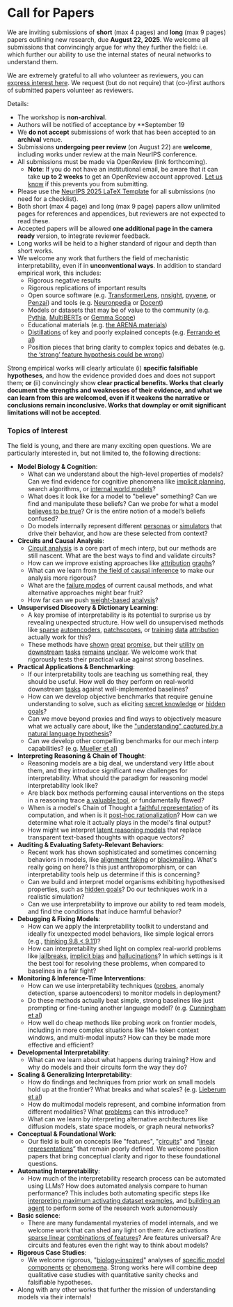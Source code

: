 # Call for Papers
We are inviting submissions of **short** (max 4 pages) and **long** (max 9 pages) papers outlining new research, due **August 22, 2025**. We welcome all submissions that convincingly argue for why they further the field: i.e. which further our ability to use the internal states of neural networks to understand them. 

We are extremely grateful to all who volunteer as reviewers, you can [express interest here](https://www.google.com/url?q=https://docs.google.com/forms/d/e/1FAIpQLSdiw1SJllzoTz_nqzDTzTOGb9DV3W_truQyh-WvYj_QGIi7Mg/viewform?usp%3Ddialog&sa=D&source=editors&ust=1752365867991822&usg=AOvVaw057wDgW8pfxEHQ2KHL0-r-). We request (but do not require) that (co-)first authors of submitted papers volunteer as reviewers. 

Details: 
* The workshop is **non-archival**.
* Authors will be notified of acceptance by **September 19
* We **do not accept** submissions of work that has been accepted to an **archival** venue.
* Submissions **undergoing peer review** (on August 22) are **welcome**, including works under review at the main NeurIPS conference.
* All submissions must be made via OpenReview (link forthcoming).
  * **Note**: If you do not have an institutional email, be aware that it can take **up to 2 weeks** to get an OpenReview account approved. [Let us know](mailto:neurips2025@mechinterpworkshop.com) if this prevents you from submitting.
* Please use the [NeurIPS 2025 LaTeX Template](https://www.google.com/url?q=https://media.neurips.cc/Conferences/NeurIPS2025/Styles.zip&sa=D&source=editors&ust=1752365867992984&usg=AOvVaw2VRkkWrxsB961ilSN1pdZu) for all submissions (no need for a checklist).
* Both short (max 4 page) and long (max 9 page) papers allow unlimited pages for references and appendices, but reviewers are not expected to read these.
* Accepted papers will be allowed **one additional page in the camera ready** version, to integrate reviewer feedback.
* Long works will be held to a higher standard of rigour and depth than short works.
* We welcome any work that furthers the field of mechanistic interpretability, even if in **unconventional ways**. In addition to standard empirical work, this includes:
  * Rigorous negative results
  * Rigorous replications of important results
  * Open source software (e.g. [TransformerLens](https://www.google.com/url?q=https://github.com/neelnanda-io/TransformerLens&sa=D&source=editors&ust=1752365867993823&usg=AOvVaw2hvZv5mYsA7-QjQWPY5n8A), [nnsight](https://www.google.com/url?q=https://github.com/ndif-team/nnsight&sa=D&source=editors&ust=1752365867993888&usg=AOvVaw2f_4svqMXA_zS2rjqCGmNl), [pyvene](https://www.google.com/url?q=https://github.com/stanfordnlp/pyvene/tree/main/pyvene/models/mlp&sa=D&source=editors&ust=1752365867993961&usg=AOvVaw1tiTsq7vzdvnoG1fd1YCrc), or [Penzai](https://www.google.com/url?q=https://github.com/google-deepmind/penzai&sa=D&source=editors&ust=1752365867994034&usg=AOvVaw1unaXoiN5FnUl_ukg7SEjL)) and tools (e.g. [Neuronpedia](https://www.google.com/url?q=http://neuronpedia.org&sa=D&source=editors&ust=1752365867994103&usg=AOvVaw3rJartld6r1cHPYAeidJW-) or [Docent](https://www.google.com/url?q=https://transluce.org/introducing-docent&sa=D&source=editors&ust=1752365867994179&usg=AOvVaw2JYcZrwangZuifIHz1iaAR))
  * Models or datasets that may be of value to the community (e.g. [Pythia](https://www.google.com/url?q=https://arxiv.org/abs/2304.01373&sa=D&source=editors&ust=1752365867994322&usg=AOvVaw3j13JVddUKAfvkkrfYwWv7), [MultiBERTs](https://www.google.com/url?q=https://arxiv.org/abs/2106.16163&sa=D&source=editors&ust=1752365867994384&usg=AOvVaw3yCq5xbLVm71oEIo-YByCR) or [Gemma Scope](https://www.google.com/url?q=https://arxiv.org/abs/2408.05147&sa=D&source=editors&ust=1752365867994447&usg=AOvVaw2s8YssrcIgMSa1W7zvB7Ut))
  * Educational materials (e.g. [the ARENA materials](https://www.google.com/url?q=https://arena3-chapter1-transformer-interp.streamlit.app/&sa=D&source=editors&ust=1752365867994575&usg=AOvVaw2UMHOSenaRF4N6EAUWj1DX))
  * [Distillations](https://www.google.com/url?q=https://distill.pub/2017/research-debt/&sa=D&source=editors&ust=1752365867994666&usg=AOvVaw1rfiGZejS216xPbTxYxT_P) of key and poorly explained concepts (e.g. [Ferrando et al](https://www.google.com/url?q=https://arxiv.org/abs/2405.00208&sa=D&source=editors&ust=1752365867994773&usg=AOvVaw1MDtHSNVNwG2qlRjGyBSMM))
  * Position pieces that bring clarity to complex topics and debates (e.g. [the ‘strong’ feature hypothesis could be wrong](https://www.google.com/url?q=https://www.alignmentforum.org/posts/tojtPCCRpKLSHBdpn/the-strong-feature-hypothesis-could-be-wrong&sa=D&source=editors&ust=1752365867994989&usg=AOvVaw0w4fWV3uO1gO858nW6wVO7))

Strong empirical works will clearly articulate (i) **specific falsifiable hypotheses**, and how the evidence provided does and does not support them; **or** (ii) convincingly show **clear practical benefits. Works that clearly document the strengths and weaknesses of their evidence, and what we can learn from this are welcomed, even if it weakens the narrative or conclusions remain inconclusive. Works that downplay or omit significant limitations will not be accepted**. 
### Topics of Interest
The field is young, and there are many exciting open questions. We are particularly interested in, but not limited to, the following directions: 
* **Model Biology & Cognition**:
  * What can we understand about the high-level properties of models? Can we find evidence for cognitive phenomena like [implicit planning](https://www.google.com/url?q=https://transformer-circuits.pub/2025/attribution-graphs/biology.html%23dives-poems&sa=D&source=editors&ust=1752365867995992&usg=AOvVaw3f65qGWbl5bDBAjmod2VUu), search algorithms, or [internal world models](https://www.google.com/url?q=https://arxiv.org/abs/2210.13382&sa=D&source=editors&ust=1752365867996085&usg=AOvVaw0vCEWqVRAv2Acnr9xlSm2b)?
  * What does it look like for a model to "believe" something? Can we find and manipulate these beliefs? Can we probe for what a model [believes to be true](https://www.google.com/url?q=https://arxiv.org/abs/2310.06824&sa=D&source=editors&ust=1752365867996319&usg=AOvVaw1D0ZDS9g3ZqSMzz9vVRdvh)? Or is the entire notion of a model’s beliefs confused?
  * Do models internally represent different [personas](https://www.google.com/url?q=https://arxiv.org/abs/2406.12094&sa=D&source=editors&ust=1752365867996483&usg=AOvVaw2t_WN6r27L8bEy8YesbRqk) or [simulators](https://www.google.com/url?q=https://www.nature.com/articles/s41586-023-06647-8&sa=D&source=editors&ust=1752365867996555&usg=AOvVaw0nkm2IGDjalboQDbOWM61M) that drive their behavior, and how are these selected from context?
* **Circuits and Causal Analysis**:
  * [Circuit analysis](https://www.google.com/url?q=https://distill.pub/2020/circuits/zoom-in/&sa=D&source=editors&ust=1752365867996766&usg=AOvVaw32sIK4bkOxXQBGH_dtPemd) is a core part of mech interp, but our methods are still nascent. What are the best ways to find and validate circuits?
  * How can we improve existing approaches like [attribution](https://www.google.com/url?q=https://arxiv.org/abs/2406.11944&sa=D&source=editors&ust=1752365867996982&usg=AOvVaw2s1hu0edP1_t15xnqkh6FB) [graphs](https://www.google.com/url?q=https://transformer-circuits.pub/2025/attribution-graphs/methods.html&sa=D&source=editors&ust=1752365867997054&usg=AOvVaw3yQ34_wFcGOYszN4c6CHZV)?
  * What can we learn from [the field of causal inference](https://www.google.com/url?q=https://arxiv.org/abs/2407.04690&sa=D&source=editors&ust=1752365867997176&usg=AOvVaw2rjOSowz9ebrDmqEH0j6HY) to make our analysis more rigorous?
  * What are the [failure modes](https://www.google.com/url?q=https://arxiv.org/abs/2307.15771&sa=D&source=editors&ust=1752365867997312&usg=AOvVaw0MMMNoS6ZFuOz11dMpUrIE) of current causal methods, and what alternative approaches might bear fruit?
  * How far can we push [weight-based](https://www.google.com/url?q=https://arxiv.org/abs/2301.05217&sa=D&source=editors&ust=1752365867997471&usg=AOvVaw1_dPyhViitXtokBajW6SIg) [analysis](https://www.google.com/url?q=https://arxiv.org/abs/2410.08417&sa=D&source=editors&ust=1752365867997529&usg=AOvVaw3-wPEbLNxTPqnNGY6y4GLD)?
* **Unsupervised Discovery & Dictionary Learning**:
  * A key promise of interpretability is its potential to surprise us by revealing unexpected structure. How well do unsupervised methods like [sparse](https://www.google.com/url?q=https://arxiv.org/abs/2103.15949&sa=D&source=editors&ust=1752365867997813&usg=AOvVaw0XkKKJQLW97Z8ofoOqx2TX) [autoencoders](https://www.google.com/url?q=https://transformer-circuits.pub/2023/monosemantic-features&sa=D&source=editors&ust=1752365867997886&usg=AOvVaw3VqAVajnTHBKnQ4gNNhZd4), [patch](https://www.google.com/url?q=https://arxiv.org/abs/2401.06102&sa=D&source=editors&ust=1752365867997944&usg=AOvVaw3jv5m3vj_2kX6u90-IR0El)[scopes](https://www.google.com/url?q=https://arxiv.org/abs/2403.10949v2&sa=D&source=editors&ust=1752365867997989&usg=AOvVaw0eWFnRauxKYv8CMX1lSxEh), or [training](https://www.google.com/url?q=https://proceedings.mlr.press/v70/koh17a?ref%3Dhttps://githubhelp.com&sa=D&source=editors&ust=1752365867998065&usg=AOvVaw1biMtAUvnkCxxxpWwa0fGG) [data](https://www.google.com/url?q=https://arxiv.org/abs/2308.03296&sa=D&source=editors&ust=1752365867998121&usg=AOvVaw23Sas2A7fuvSfbgfX0nAUA) [attribution](https://www.google.com/url?q=https://arxiv.org/abs/2205.11482&sa=D&source=editors&ust=1752365867998181&usg=AOvVaw3FOW4IHzYSAtLru231IktT) actually work for this?
  * These methods have [shown](https://www.google.com/url?q=https://transformer-circuits.pub/2024/scaling-monosemanticity/index.html&sa=D&source=editors&ust=1752365867998321&usg=AOvVaw3VZUWMP34NU_alOoiCaWHB) [great](https://www.google.com/url?q=https://transformer-circuits.pub/2025/attribution-graphs/biology.html&sa=D&source=editors&ust=1752365867998395&usg=AOvVaw3zK_P33ZDTRvKSlDtGvBYI) [promise](https://www.google.com/url?q=https://arxiv.org/abs/2503.10965&sa=D&source=editors&ust=1752365867998453&usg=AOvVaw09-uSuUTn_-PRsMJlKEbBF), but their [utility](https://www.google.com/url?q=https://arxiv.org/abs/2502.16681&sa=D&source=editors&ust=1752365867998518&usg=AOvVaw0HpENtfGbwigQnXpTTwe99) [on](https://www.google.com/url?q=https://www.tilderesearch.com/blog/sieve&sa=D&source=editors&ust=1752365867998576&usg=AOvVaw3L5bXQF-rfppkvQJCR8zbb) [downstream](https://www.google.com/url?q=https://arxiv.org/abs/2501.17148&sa=D&source=editors&ust=1752365867998638&usg=AOvVaw0QTQschn_V3R7QXCVHh37L) [tasks](https://www.google.com/url?q=https://transformer-circuits.pub/2024/features-as-classifiers/index.html&sa=D&source=editors&ust=1752365867998710&usg=AOvVaw15GtPhTVjqG62mvm-ZDC3F) [remains](https://www.google.com/url?q=https://arxiv.org/abs/2502.04382&sa=D&source=editors&ust=1752365867998803&usg=AOvVaw25TDugVKWQMPlyjBrNofIW) [unclear](https://www.google.com/url?q=https://www.alignmentforum.org/posts/4uXCAJNuPKtKBsi28/negative-results-for-saes-on-downstream-tasks&sa=D&source=editors&ust=1752365867998894&usg=AOvVaw26WRGKMczfrDP01CPCmnv2). We welcome work that rigorously tests their practical value against strong baselines.
* **Practical Applications & Benchmarking**:
  * If our interpretability tools are teaching us something real, they should be useful. How well do they perform on real-world downstream [tasks](https://www.google.com/url?q=https://www.lesswrong.com/posts/wGRnzCFcowRCrpX4Y/downstream-applications-as-validation-of-interpretability&sa=D&source=editors&ust=1752365867999297&usg=AOvVaw1-uh5l7oiNuavXASIqzOuy) against well-implemented baselines?
  * How can we develop objective benchmarks that require genuine understanding to solve, such as eliciting [secret knowledge](https://www.google.com/url?q=https://arxiv.org/abs/2505.14352&sa=D&source=editors&ust=1752365867999501&usg=AOvVaw3iWiFV8zVLYdXltZ-2g0CU) or [hidden goals](https://www.google.com/url?q=https://arxiv.org/abs/2503.10965&sa=D&source=editors&ust=1752365867999565&usg=AOvVaw1JxyawTnPSR9wU3fGZQLSN)?
  * Can we move beyond proxies and find ways to objectively measure what we actually care about, like the ["understanding" captured by a natural language hypothesis](https://www.google.com/url?q=https://arxiv.org/abs/2502.04382&sa=D&source=editors&ust=1752365867999774&usg=AOvVaw1CNFcaaTK7DecROz1FbOru)?
  * Can we develop other compelling benchmarks for our mech interp capabilities? (e.g. [Mueller et al](https://www.google.com/url?q=https://arxiv.org/abs/2504.13151&sa=D&source=editors&ust=1752365867999925&usg=AOvVaw0KQLO8kAsm4xu7NCAKZdn3))
* **Interpreting Reasoning & Chain of Thought**:
  * Reasoning models are a big deal, we understand very little about them, and they introduce significant new challenges for interpretability. What should the paradigm for reasoning model interpretability look like?
  * Are black box methods performing causal interventions on the steps in a reasoning trace [a valuable tool](https://www.google.com/url?q=https://arxiv.org/abs/2506.19143&sa=D&source=editors&ust=1752365868000365&usg=AOvVaw3u8sdZByispuJ_069DFcDM), or fundamentally flawed?
  * When is a model's Chain of Thought a [faithful representation](https://www.google.com/url?q=https://arxiv.org/abs/2305.04388&sa=D&source=editors&ust=1752365868000510&usg=AOvVaw3lZldIFNgCXcoFhTMgTClr) of its computation, and when is it [post-hoc rationalization](https://www.google.com/url?q=https://arxiv.org/abs/2503.08679&sa=D&source=editors&ust=1752365868000608&usg=AOvVaw3h_xqdfW5r4Ku0ps3rozSu)? How can we determine what role it actually plays in the model's final output?
  * How might we interpret [latent reasoning models](https://www.google.com/url?q=https://arxiv.org/abs/2412.06769&sa=D&source=editors&ust=1752365868000798&usg=AOvVaw1fDHNVS38WcT6nslpH0uzE) that replace transparent text-based thoughts with opaque vectors?
* **Auditing & Evaluating Safety-Relevant Behaviors**:
  * Recent work has shown sophisticated and sometimes concerning behaviors in models, like [alignment faking](https://www.google.com/url?q=https://arxiv.org/abs/2412.14093&sa=D&source=editors&ust=1752365868001100&usg=AOvVaw0exoT6x9Rq7Kw0rusv4o6Q) or [blackmailing](https://www.google.com/url?q=https://www.anthropic.com/research/agentic-misalignment&sa=D&source=editors&ust=1752365868001174&usg=AOvVaw1D_vdxJBweqJvLSWXzRriV). What's really going on here? Is this just anthropomorphism, or can interpretability tools help us determine if this is concerning?
  * Can we build and interpret model organisms exhibiting hypothesised properties, such as [hidden goals](https://www.google.com/url?q=https://arxiv.org/abs/2503.10965&sa=D&source=editors&ust=1752365868001438&usg=AOvVaw0-GVtHtRY3vY-UwmjZSyWU)? Do our techniques work in a realistic simulation?
  * Can we use interpretability to improve our ability to red team models, and find the conditions that induce harmful behavior?
* **Debugging & Fixing Models**:
  * How can we apply the interpretability toolkit to understand and ideally fix unexpected model behaviors, like simple logical errors (e.g., [thinking 9.8 < 9.11](https://www.google.com/url?q=https://transluce.org/observability-interface&sa=D&source=editors&ust=1752365868001892&usg=AOvVaw1y3DvdYIqP_muUC6CEqxLF))?
  * How can interpretability shed light on complex real-world problems like [jailbreaks](https://www.google.com/url?q=https://transformer-circuits.pub/2025/attribution-graphs/biology.html%23dives-jailbreak&sa=D&source=editors&ust=1752365868002057&usg=AOvVaw3X5z4T0gexI9mh-OgekRNJ), [implicit bias](https://www.google.com/url?q=https://arxiv.org/abs/2506.10922&sa=D&source=editors&ust=1752365868002129&usg=AOvVaw1HcBS8SAGYINyjFlOFpgBD) and [hallucinations](https://www.google.com/url?q=https://arxiv.org/abs/2411.14257&sa=D&source=editors&ust=1752365868002206&usg=AOvVaw3nuv9XgFiKWBwwMTN0eXsN)? In which settings is it the best tool for resolving these problems, when compared to baselines in a fair fight?
* **Monitoring & Inference-Time Interventions**:
  * How can we use interpretability techniques ([probes](https://www.google.com/url?q=https://arxiv.org/abs/2102.12452&sa=D&source=editors&ust=1752365868002521&usg=AOvVaw0C0CX7tY3Vr64Cq7hzUeN3), anomaly detection, sparse autoencoders) to monitor models in deployment?
  * Do these methods actually beat simple, strong baselines like just prompting or fine-tuning another language model? (e.g. [Cunningham et al](https://www.google.com/url?q=https://alignment.anthropic.com/2025/cheap-monitors/&sa=D&source=editors&ust=1752365868002783&usg=AOvVaw0pcV03JOyWHjh0wdCL7hWi))
  * How well do cheap methods like probing work on frontier models, including in more complex situations like 1M+ token context windows, and multi-modal inputs? How can they be made more effective and efficient?
* **Developmental Interpretability**:
  * What can we learn about what happens during training? How and why do models and their circuits form the way they do?
* **Scaling & Generalizing Interpretability**:
  * How do findings and techniques from prior work on small models hold up at the frontier? What breaks and what scales? (e.g. [Lieberum et al](https://www.google.com/url?q=https://arxiv.org/abs/2307.09458&sa=D&source=editors&ust=1752365868003443&usg=AOvVaw2wN5b2JfFQ5X7G7CELwXay))
  * How do multimodal models represent, and combine information from different modalities? What [problems](https://www.google.com/url?q=https://openreview.net/pdf?id%3DVUhRdZp8ke&sa=D&source=editors&ust=1752365868003615&usg=AOvVaw3THlTUI6dtAVf9_WL9P_V2) can this introduce?
  * What can we learn by interpreting alternative architectures like diffusion models, state space models, or graph neural networks?
* **Conceptual & Foundational Work**:
  * Our field is built on concepts like "features", "[circuits](https://www.google.com/url?q=https://distill.pub/2020/circuits/zoom-in/&sa=D&source=editors&ust=1752365868003969&usg=AOvVaw0vlGGtcJ-IZ-LOfPo8DpQV)" and “[linear representations](https://www.google.com/url?q=https://transformer-circuits.pub/2024/july-update/index.html%23linear-representations&sa=D&source=editors&ust=1752365868004065&usg=AOvVaw2xOdBAoIyWivLcoiBtta5c)” that remain poorly defined. We welcome position papers that bring conceptual clarity and rigor to these foundational questions.
* **Automating Interpretability**:
  * How much of the interpretability research process can be automated using LLMs? How does automated analysis compare to human performance? This includes both automating specific steps like [interpreting maximum activating dataset examples](https://www.google.com/url?q=https://openaipublic.blob.core.windows.net/neuron-explainer/paper/index.html&sa=D&source=editors&ust=1752365868004526&usg=AOvVaw07OTW1u1tpEW_HQhRd7yBD), and [building an agent](https://www.google.com/url?q=https://arxiv.org/abs/2404.14394&sa=D&source=editors&ust=1752365868004598&usg=AOvVaw0tauDpfyeNY8GiRA5YsFVU) to perform some of the research work autonomously
* **Basic science**:
  * There are many fundamental mysteries of model internals, and we welcome work that can shed any light on them: Are activations [sparse linear](https://www.google.com/url?q=https://arxiv.org/abs/1601.03764&sa=D&source=editors&ust=1752365868004890&usg=AOvVaw0dP1TxQUWR2sERytF1sXRU) [combinations of features](https://www.google.com/url?q=https://transformer-circuits.pub/2022/toy_model/index.html&sa=D&source=editors&ust=1752365868004975&usg=AOvVaw3b_qPYSjNulEmCtFHS0bPQ)? Are features universal? Are circuits and features even the right way to think about models?
* **Rigorous Case Studies**:
  * We welcome rigorous, "[biology-inspired](https://www.google.com/url?q=https://distill.pub/2020/circuits/curve-circuits/&sa=D&source=editors&ust=1752365868005289&usg=AOvVaw2wK-aWUByKw2XNQxqrYT85)" analyses of [specific model](https://www.google.com/url?q=https://arxiv.org/abs/2310.04625&sa=D&source=editors&ust=1752365868005364&usg=AOvVaw0Q7EU8QnIueHtUac-Yd2fY) [components](https://www.google.com/url?q=https://transformer-circuits.pub/2024/scaling-monosemanticity/index.html&sa=D&source=editors&ust=1752365868005441&usg=AOvVaw161nv67Gv1ZPiH9TTFvNyp) [or](https://www.google.com/url?q=https://arxiv.org/abs/2305.01610&sa=D&source=editors&ust=1752365868005495&usg=AOvVaw3dlDoKptN3x_Fqv7g94vPZ) [phenomena](https://www.google.com/url?q=https://arxiv.org/abs/2306.09346&sa=D&source=editors&ust=1752365868005551&usg=AOvVaw2Vf9fdNpMOfYzjjnXUverP). Strong works here will combine deep qualitative case studies with quantitative sanity checks and falsifiable hypotheses.
* Along with any other works that further the mission of understanding models via their internals!